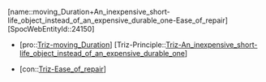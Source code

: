 ﻿---
type: TrizContradiction
aliases:
- moving_Duration+An_inexpensive_short-life_object_instead_of_an_expensive_durable_one-Ease_of_repair
license: CC BY-SA 4.0
copyright: https://github.com/SpocWeb
IsDeleted: false
IsReadOnly: false
Confidential: public
tags: 
- Triz/Contradiction
---
[name::moving_Duration+An_inexpensive_short-life_object_instead_of_an_expensive_durable_one-Ease_of_repair]
[SpocWebEntityId::24150]
+ [pro::[Triz-moving_Duration](tech/Triz/Parameter/Triz-moving_Duration.md)]
[Triz-Principle::[Triz-An_inexpensive_short-life_object_instead_of_an_expensive_durable_one](tech/Triz/Principle/Triz-An_inexpensive_short-life_object_instead_of_an_expensive_durable_one.md)]
- [con::[Triz-Ease_of_repair](tech/Triz/Parameter/Triz-Ease_of_repair.md)]

